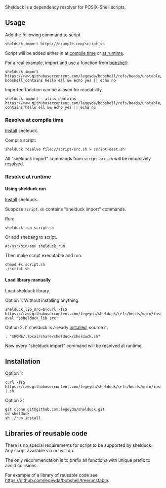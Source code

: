 

Shelduck is a dependency resolver for POSIX-Shell scripts.




## Usage

Add the following command to script. 

	shelduck import https://example.com/script.sh

Script will be added either in at [compile time](#resolve-at-compile-time) or [at runtime](#resolve-at-runtime).


For a real example, import and use a function from [bobshell](https://github.com/legeyda/bobshell/tree/unstable):

	shelduck import https://raw.githubusercontent.com/legeyda/bobshell/refs/heads/unstable/string.sh
	bobshell_contains hello ell && echo yes || echo no

Imported function can be aliased for readability.

	shelduck import --alias contains https://raw.githubusercontent.com/legeyda/bobshell/refs/heads/unstable/string.sh
	contains hello ell && echo yes || echo no



### Resolve at compile time

[Install](#installation) shelduck.



Compile script:

	shelduck resolve file://script-src.sh > script-dest.sh

All "shelduck import" commands from `script-src.sh` will be recursively resolved.




### Resolve at runtime

#### Using shelduck run

[Install](#installation) shelduck.

Suppose `script.sh` contains "shelduck import" commands.

Run:

	shelduck run script.sh

Or add shebang to script.

	#!/usr/bin/env shelduck_run

Then make script executable and run.

	chmod +x script.sh
	./script.sh



#### Load library manually

Load shelduck library.

Option 1. Without installing anything.

	shelduck_lib_src=$(curl -fsS https://raw.githubusercontent.com/legeyda/shelduck/refs/heads/main/install.sh)
	eval "$shelduck_lib_src"

Option 2. If shelduck is already [installed](#installation), source it.

	. "$HOME/.local/share/shelduck/shelduck.sh"

Now every "shelduck import" command will be resolved at runtime.


## Installation

Option 1:

	curl -fsS https://raw.githubusercontent.com/legeyda/shelduck/refs/heads/main/install.sh | sh

Option 2:

	git clone git@github.com:legeyda/shelduck.git
	cd shelduck
	sh ./run install




## Libraries of reusable code

There is no special requirements for script to be supported by shelduck. Any script available via url will do.

The only recommendation is to prefix all functions with unique prefix to avoid collisions.

For example of a library of reusable code see https://github.com/legeyda/bobshell/tree/unstable.

